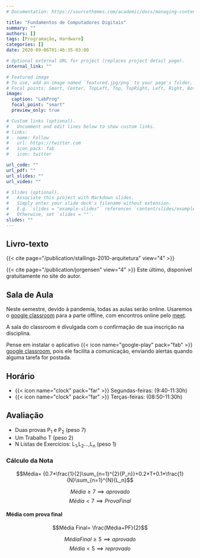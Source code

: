 ```yaml
---
# Documentation: https://sourcethemes.com/academic/docs/managing-content/

title: "Fundamentos de Computadores Digitais"
summary: ""
authors: []
tags: [Programação, Hardware]
categories: []
date: 2020-09-06T01:46:35-03:00

# Optional external URL for project (replaces project detail page).
internal_link: ""

# Featured image
# To use, add an image named `featured.jpg/png` to your page's folder.
# Focal points: Smart, Center, TopLeft, Top, TopRight, Left, Right, BottomLeft, Bottom, BottomRight.
image:
  caption: "LabProg"
  focal_point: "smart"
  preview_only: true

# Custom links (optional).
#   Uncomment and edit lines below to show custom links.
# links:
# - name: Follow
#   url: https://twitter.com
#   icon_pack: fab
#   icon: twitter

url_code: ""
url_pdf: ""
url_slides: ""
url_video: ""

# Slides (optional).
#   Associate this project with Markdown slides.
#   Simply enter your slide deck's filename without extension.
#   E.g. `slides = "example-slides"` references `content/slides/example-slides.md`.
#   Otherwise, set `slides = ""`.
slides: ""
---
```


## Livro-texto

{{< cite page="/publication/stallings-2010-arquitetura" view="4" >}}

{{< cite page="/publication/jorgensen" view="4" >}} Este último, disponível gratuitamente no site do autor.

## Sala de Aula
Neste semestre, devido à pandemia, todas as aulas serão online. Usaremos o
[google classroom](https://classroom.google.com/) para a parte offline,
com encontros online pelo [meet](https://meet.google.com/).

A sala do classroom é divulgada com o confirmação de sua inscrição na disciplina.

Pense em instalar o aplicativo {{< icon name="google-play" pack="fab" >}}
[google classroom](https://play.google.com/store/apps/details?id=com.google.android.apps.classroom&hl=pt_BR),
pois ele facilita a comunicação, enviando alertas quando alguma tarefa for postada.

## Horário

- {{< icon name="clock" pack="far" >}} Segundas-feiras: (9:40-11:30h)
- {{< icon name="clock" pack="far" >}} Terças-feiras:  (08:50-11:30h)

## Avaliação
  - Duas provas P<sub>1</sub> e P<sub>2</sub> (peso 7)
  - Um Trabalho T (peso 2)
  - N Listas de Exercícios: L<sub>1</sub>,L<sub>2</sub>...,L<sub>n</sub> (peso 1)

### Cálculo da Nota
$$Média= {0.7*\frac{1}{2}\sum_{n=1}^{2}{P_n}}+0.2*T+0.1*\frac{1}{N}\sum_{n=1}^{N}{L_n}$$

$$Média \ge 7 \implies aprovado$$
$$Média \lt 7 \implies Prova Final$$

#### Média com prova final
$$Média Final= \frac{Média+PF}{2}$$

$$Média Final \ge 5 \implies aprovado$$
$$Média \lt 5 \implies reprovado$$
